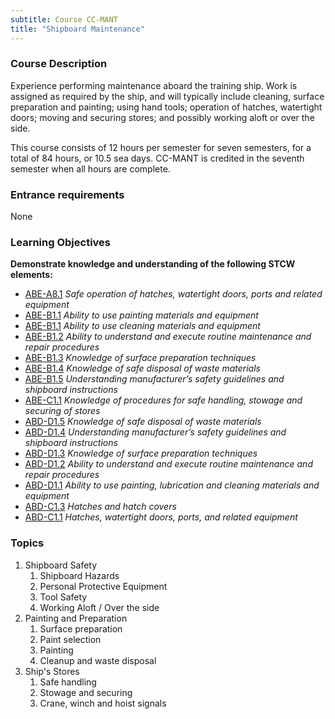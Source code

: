 ```yaml
---
subtitle: Course CC-MANT
title: "Shipboard Maintenance"
---
```


### Course Description

Experience performing maintenance aboard the training ship. Work is assigned as required by the ship, and will typically include cleaning, surface preparation and painting; using hand tools; operation of hatches, watertight doors; moving and securing stores; and possibly working aloft or over the side.

This course consists of 12 hours per semester for seven semesters, for a total of 84 hours, or 10.5 sea days. CC-MANT is credited in the seventh semester when all hours are complete.

### Entrance requirements

None

### Learning Objectives

**Demonstrate knowledge and understanding of the following STCW elements:**

* [ABE-A8.1]({{site.baseurl}}/tables/35.html#ABE-A8.1) *Safe operation of hatches, watertight doors, ports and related equipment*
* [ABE-B1.1]({{site.baseurl}}/tables/35.html#ABE-B1.1) *Ability to use painting materials and equipment*
* [ABE-B1.1]({{site.baseurl}}/tables/35.html#ABE-B1.1) *Ability to use cleaning materials and equipment*
* [ABE-B1.2]({{site.baseurl}}/tables/35.html#ABE-B1.2) *Ability to understand and execute routine maintenance and repair procedures*
* [ABE-B1.3]({{site.baseurl}}/tables/35.html#ABE-B1.3) *Knowledge of surface preparation techniques*
* [ABE-B1.4]({{site.baseurl}}/tables/35.html#ABE-B1.4) *Knowledge of safe disposal of waste materials*
* [ABE-B1.5]({{site.baseurl}}/tables/35.html#ABE-B1.5) *Understanding manufacturer’s safety guidelines and shipboard instructions*
* [ABE-C1.1]({{site.baseurl}}/tables/35.html#ABE-C1.1) *Knowledge of procedures for safe handling, stowage and securing of stores*
* [ABD-D1.5]({{site.baseurl}}/tables/25.html#ABD-D1.5) *Knowledge of safe disposal of waste materials*
* [ABD-D1.4]({{site.baseurl}}/tables/25.html#ABD-D1.4) *Understanding manufacturer’s safety guidelines and shipboard instructions*
* [ABD-D1.3]({{site.baseurl}}/tables/25.html#ABD-D1.3) *Knowledge of surface preparation techniques*
* [ABD-D1.2]({{site.baseurl}}/tables/25.html#ABD-D1.2) *Ability to understand and execute routine maintenance and repair procedures*
* [ABD-D1.1]({{site.baseurl}}/tables/25.html#ABD-D1.1) *Ability to use painting, lubrication and cleaning materials and equipment*
* [ABD-C1.3]({{site.baseurl}}/tables/25.html#ABD-C1.3) *Hatches and hatch covers*
* [ABD-C1.1]({{site.baseurl}}/tables/25.html#ABD-C1.1) *Hatches, watertight doors, ports, and related equipment*


### Topics

1. Shipboard Safety
	1. Shipboard Hazards
	2. Personal Protective Equipment
	3. Tool Safety
	4. Working Aloft / Over the side
2. Painting and Preparation
	1. Surface preparation
	2. Paint selection
	3. Painting
	4. Cleanup and waste disposal
3. Ship's Stores	 
	1. Safe handling
	2. Stowage and securing
	3. Crane, winch and hoist signals




